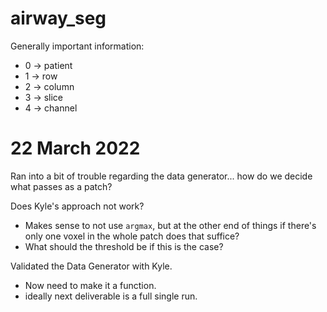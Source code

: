 # airway_seg

Generally important information:
- 0 -> patient
- 1 -> row
- 2 -> column
- 3 -> slice
- 4 -> channel



# 22 March 2022

Ran into a bit of trouble regarding the data generator... how do we decide what passes as a patch?

Does Kyle's approach not work?
- Makes sense to not use `argmax`, but at the other end of things if there's only one voxel in the whole patch does that suffice?
- What should the threshold be if this is the case?

Validated the Data Generator with Kyle.
- Now need to make it a function.
- ideally next deliverable is a full single run.

